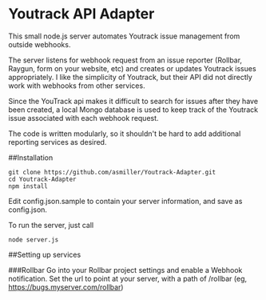 # Youtrack API Adapter
This small node.js server automates Youtrack issue management from outside webhooks.

The server listens for webhook request from an issue reporter (Rollbar, Raygun, form on your website, etc) and creates or updates Youtrack issues appropriately. I like the simplicity of Youtrack, but their API did not directly work with webhooks from other services.

Since the YouTrack api makes it difficult to search for issues after they have been created, a local Mongo database is used to keep track of the Youtrack issue associated with each webhook request.

The code is written modularly, so it shouldn't be hard to add additional reporting services as desired.

##Installation
```
git clone https://github.com/asmiller/Youtrack-Adapter.git
cd Youtrack-Adapter
npm install
```

Edit config.json.sample to contain your server information, and save as config.json.

To run the server, just call

```
node server.js
```

##Setting up services

###Rollbar
Go into your Rollbar project settings and enable a Webhook notification. Set the url to point at your server, with a path of /rollbar (eg, https://bugs.myserver.com/rollbar)
